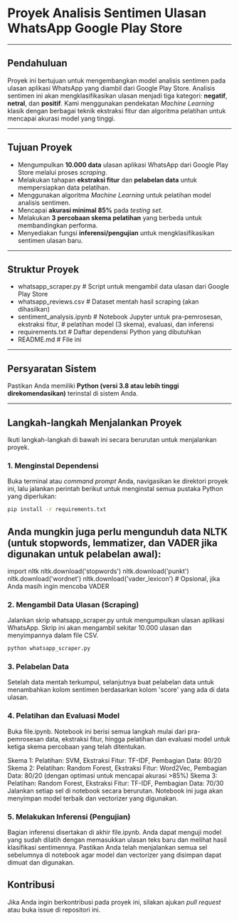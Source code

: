 # Proyek Analisis Sentimen Ulasan WhatsApp Google Play Store

---

## Pendahuluan

Proyek ini bertujuan untuk mengembangkan model analisis sentimen pada ulasan aplikasi WhatsApp yang diambil dari Google Play Store. Analisis sentimen ini akan mengklasifikasikan ulasan menjadi tiga kategori: **negatif**, **netral**, dan **positif**. Kami menggunakan pendekatan _Machine Learning_ klasik dengan berbagai teknik ekstraksi fitur dan algoritma pelatihan untuk mencapai akurasi model yang tinggi.

---

## Tujuan Proyek

* Mengumpulkan **10.000 data** ulasan aplikasi WhatsApp dari Google Play Store melalui proses _scraping_.
* Melakukan tahapan **ekstraksi fitur** dan **pelabelan data** untuk mempersiapkan data pelatihan.
* Menggunakan algoritma _Machine Learning_ untuk pelatihan model analisis sentimen.
* Mencapai **akurasi minimal 85%** pada _testing set_.
* Melakukan **3 percobaan skema pelatihan** yang berbeda untuk membandingkan performa.
* Menyediakan fungsi **inferensi/pengujian** untuk mengklasifikasikan sentimen ulasan baru.

---
## Struktur Proyek

- whatsapp_scraper.py             # Script untuk mengambil data ulasan dari Google Play Store
- whatsapp_reviews.csv            # Dataset mentah hasil scraping (akan dihasilkan)
- sentiment_analysis.ipynb        # Notebook Jupyter untuk pra-pemrosesan, ekstraksi fitur,
                                # pelatihan model (3 skema), evaluasi, dan inferensi
- requirements.txt                # Daftar dependensi Python yang dibutuhkan
- README.md                       # File ini
---

## Persyaratan Sistem

Pastikan Anda memiliki **Python (versi 3.8 atau lebih tinggi direkomendasikan)** terinstal di sistem Anda.

---

## Langkah-langkah Menjalankan Proyek

Ikuti langkah-langkah di bawah ini secara berurutan untuk menjalankan proyek.

### 1. Menginstal Dependensi

Buka terminal atau _command prompt_ Anda, navigasikan ke direktori proyek ini, lalu jalankan perintah berikut untuk menginstal semua pustaka Python yang diperlukan:

```bash
pip install -r requirements.txt
```
## Anda mungkin juga perlu mengunduh data NLTK (untuk stopwords, lemmatizer, dan VADER jika digunakan untuk pelabelan awal):
import nltk
nltk.download('stopwords')
nltk.download('punkt')
nltk.download('wordnet')
nltk.download('vader_lexicon') # Opsional, jika Anda masih ingin mencoba VADER

### 2. Mengambil Data Ulasan (Scraping)
Jalankan skrip whatsapp_scraper.py untuk mengumpulkan ulasan aplikasi WhatsApp. Skrip ini akan mengambil sekitar 10.000 ulasan dan menyimpannya dalam file CSV.
```bash
python whatsapp_scraper.py
```
### 3. Pelabelan Data
Setelah data mentah terkumpul, selanjutnya buat pelabelan data untuk menambahkan kolom sentimen berdasarkan kolom 'score' yang ada di data ulasan.
### 4. Pelatihan dan Evaluasi Model
Buka file.ipynb. Notebook ini berisi semua langkah mulai dari pra-pemrosesan data, ekstraksi fitur, hingga pelatihan dan evaluasi model untuk ketiga skema percobaan yang telah ditentukan.

Skema 1: Pelatihan: SVM, Ekstraksi Fitur: TF-IDF, Pembagian Data: 80/20
Skema 2: Pelatihan: Random Forest, Ekstraksi Fitur: Word2Vec, Pembagian Data: 80/20 (dengan optimasi untuk mencapai akurasi >85%)
Skema 3: Pelatihan: Random Forest, Ekstraksi Fitur: TF-IDF, Pembagian Data: 70/30
Jalankan setiap sel di notebook secara berurutan. Notebook ini juga akan menyimpan model terbaik dan vectorizer yang digunakan.

### 5. Melakukan Inferensi (Pengujian)
Bagian inferensi disertakan di akhir file.ipynb. Anda dapat menguji model yang sudah dilatih dengan memasukkan ulasan teks baru dan melihat hasil klasifikasi sentimennya. Pastikan Anda telah menjalankan semua sel sebelumnya di notebook agar model dan vectorizer yang disimpan dapat dimuat dan digunakan.

## Kontribusi
Jika Anda ingin berkontribusi pada proyek ini, silakan ajukan _pull request_ atau buka issue di repositori ini.


